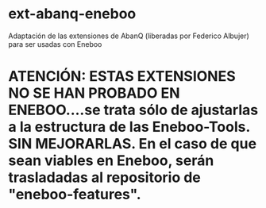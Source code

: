 # ext-abanq-eneboo
Adaptación de las extensiones de AbanQ (liberadas por Federico Albujer) para ser usadas con Eneboo

# ATENCIÓN: ESTAS EXTENSIONES NO SE HAN PROBADO EN ENEBOO....se trata sólo de ajustarlas a la estructura de las Eneboo-Tools. SIN MEJORARLAS. En el caso de que sean viables en Eneboo, serán trasladadas al repositorio de "eneboo-features".
